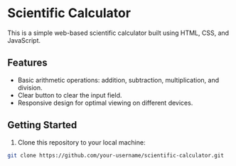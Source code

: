# Scientific Calculator

This is a simple web-based scientific calculator built using HTML, CSS, and JavaScript.

## Features

- Basic arithmetic operations: addition, subtraction, multiplication, and division.
- Clear button to clear the input field.
- Responsive design for optimal viewing on different devices.

## Getting Started

1. Clone this repository to your local machine:

```bash
git clone https://github.com/your-username/scientific-calculator.git
